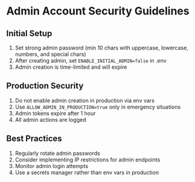 # Admin Account Security Guidelines

## Initial Setup
1. Set strong admin password (min 10 chars with uppercase, lowercase, numbers, and special chars)
2. After creating admin, set `ENABLE_INITIAL_ADMIN=false` in .env
3. Admin creation is time-limited and will expire

## Production Security
1. Do not enable admin creation in production via env vars
2. Use `ALLOW_ADMIN_IN_PRODUCTION=true` only in emergency situations
3. Admin tokens expire after 1 hour
4. All admin actions are logged

## Best Practices
1. Regularly rotate admin passwords
2. Consider implementing IP restrictions for admin endpoints
3. Monitor admin login attempts
4. Use a secrets manager rather than env vars in production 